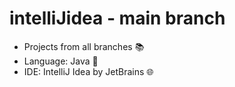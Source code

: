 # intelliJidea - main branch
- Projects from all branches 📚
- Language: Java 💬
- IDE: IntelliJ Idea by JetBrains 🌐
